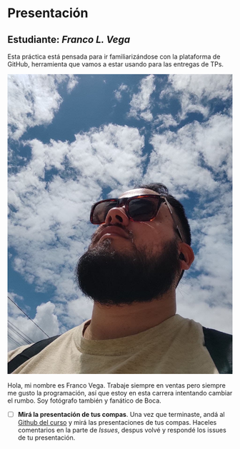 # Presentación

## Estudiante: _Franco L. Vega_

Esta práctica está pensada para ir familiarizándose con la plataforma de GitHub, herramienta que vamos a estar usando para las entregas de TPs.

![Yo](yo.jpg)

Hola, mi nombre es Franco Vega. Trabaje siempre en ventas pero siempre me gusto la programación, así que estoy en esta carrera intentando cambiar el rumbo. Soy fotógrafo también y fanático de Boca.

- [ ] **Mirá la presentación de tus compas**. Una vez que terminaste, andá al [Github del curso](https://github.com/obj1unq) y mirá las presentaciones de tus compas. Haceles comentarios en la parte de _Issues_, despus volvé y respondé los issues de tu presentación.

